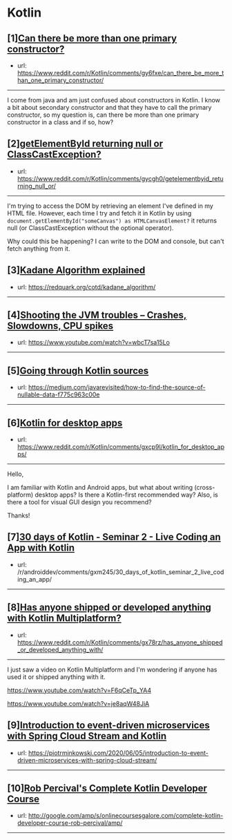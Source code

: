 # Kotlin
## [1][Can there be more than one primary constructor?](https://www.reddit.com/r/Kotlin/comments/gy6fxe/can_there_be_more_than_one_primary_constructor/)
- url: https://www.reddit.com/r/Kotlin/comments/gy6fxe/can_there_be_more_than_one_primary_constructor/
---
I come from java and am just confused about constructors in Kotlin. I know a bit about secondary constructor and that they have to call the primary constructor, so my question is, can there be more than one primary constructor in a class and if so, how?
## [2][getElementById returning null or ClassCastException?](https://www.reddit.com/r/Kotlin/comments/gycgh0/getelementbyid_returning_null_or/)
- url: https://www.reddit.com/r/Kotlin/comments/gycgh0/getelementbyid_returning_null_or/
---
I'm trying to access the DOM by retrieving an element I've defined in my HTML file. However, each time I try and fetch it in Kotlin by using `document.getElementById("someCanvas") as HTMLCanvasElement?` it returns null (or ClassCastException without the optional operator).

Why could this be happening? I can write to the DOM and console, but can't fetch anything from it.
## [3][Kadane Algorithm explained](https://www.reddit.com/r/Kotlin/comments/gy7zo9/kadane_algorithm_explained/)
- url: https://redquark.org/cotd/kadane_algorithm/
---

## [4][Shooting the JVM troubles – Crashes, Slowdowns, CPU spikes](https://www.reddit.com/r/Kotlin/comments/gxroxr/shooting_the_jvm_troubles_crashes_slowdowns_cpu/)
- url: https://www.youtube.com/watch?v=wbcT7sa15Lo
---

## [5][Going through Kotlin sources](https://www.reddit.com/r/Kotlin/comments/gxwc9i/going_through_kotlin_sources/)
- url: https://medium.com/javarevisited/how-to-find-the-source-of-nullable-data-f775c963c00e
---

## [6][Kotlin for desktop apps](https://www.reddit.com/r/Kotlin/comments/gxcp9l/kotlin_for_desktop_apps/)
- url: https://www.reddit.com/r/Kotlin/comments/gxcp9l/kotlin_for_desktop_apps/
---
Hello,

I am familiar with Kotlin and Android apps, but what about writing (cross-platform) desktop apps? Is there a Kotlin-first recommended way? Also, is there a tool for visual GUI design you recommend?

Thanks!
## [7][30 days of Kotlin - Seminar 2 - Live Coding an App with Kotlin](https://www.reddit.com/r/Kotlin/comments/gxm29n/30_days_of_kotlin_seminar_2_live_coding_an_app/)
- url: /r/androiddev/comments/gxm245/30_days_of_kotlin_seminar_2_live_coding_an_app/
---

## [8][Has anyone shipped or developed anything with Kotlin Multiplatform?](https://www.reddit.com/r/Kotlin/comments/gx78rz/has_anyone_shipped_or_developed_anything_with/)
- url: https://www.reddit.com/r/Kotlin/comments/gx78rz/has_anyone_shipped_or_developed_anything_with/
---
I just saw a video on Kotlin Multiplatform and I'm wondering if anyone has used it or shipped anything with it.

https://www.youtube.com/watch?v=F6qCeTp_YA4

https://www.youtube.com/watch?v=je8aqW48JiA
## [9][Introduction to event-driven microservices with Spring Cloud Stream and Kotlin](https://www.reddit.com/r/Kotlin/comments/gx16b0/introduction_to_eventdriven_microservices_with/)
- url: https://piotrminkowski.com/2020/06/05/introduction-to-event-driven-microservices-with-spring-cloud-stream/
---

## [10][Rob Percival's Complete Kotlin Developer Course](https://www.reddit.com/r/Kotlin/comments/gwz46t/rob_percivals_complete_kotlin_developer_course/)
- url: http://google.com/amp/s/onlinecoursesgalore.com/complete-kotlin-developer-course-rob-percival/amp/
---


